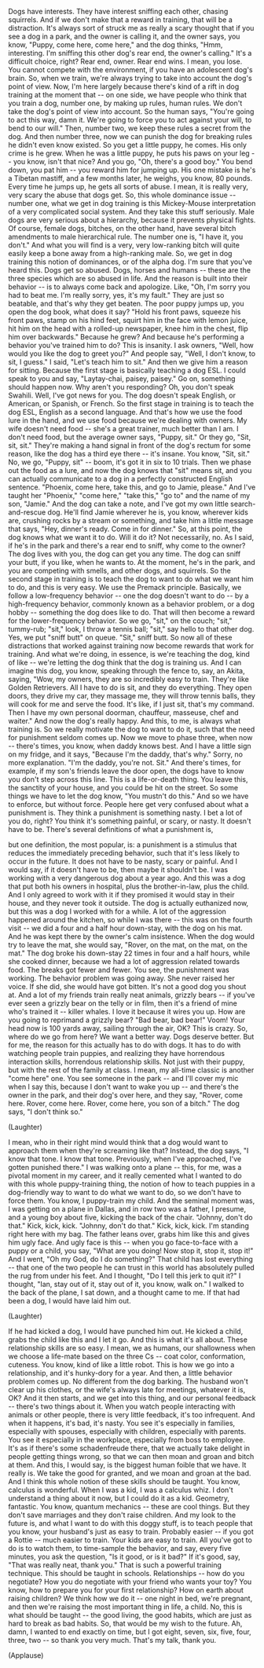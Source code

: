 
Dogs have interests.
They have interest sniffing each other, chasing squirrels.
And if we don&#39;t make that a reward in training, that will be a distraction.
It&#39;s always sort of struck me as really a scary thought
that if you see a dog in a park, and the owner is calling it,
and the owner says, you know, &quot;Puppy, come here, come here,&quot;
and the dog thinks, &quot;Hmm, interesting.
I&#39;m sniffing this other dog&#39;s rear end, the owner&#39;s calling.&quot;
It&#39;s a difficult choice, right?
Rear end, owner. Rear end wins.
I mean, you lose.
You cannot compete with the environment,
if you have an adolescent dog&#39;s brain.
So, when we train, we&#39;re always trying to take into account
the dog&#39;s point of view.
Now, I&#39;m here largely because
there&#39;s kind of a rift in dog training at the moment
that -- on one side, we have people who think that you train a dog,
number one, by making up rules, human rules.
We don&#39;t take the dog&#39;s point of view into account.
So the human says, &quot;You&#39;re going to act this way, damn it.
We&#39;re going to force you to act against your will, to bend to our will.&quot;
Then, number two, we keep these rules a secret from the dog.
And then number three, now we can punish the dog
for breaking rules he didn&#39;t even know existed.
So you get a little puppy, he comes. His only crime is he grew.
When he was a little puppy, he puts his paws on your leg --
you know, isn&#39;t that nice?
And you go, &quot;Oh, there&#39;s a good boy.&quot;
You bend down, you pat him -- you reward him for jumping up.
His one mistake is he&#39;s a Tibetan mastiff, and a few months later,
he weighs, you know, 80 pounds.
Every time he jumps up, he gets all sorts of abuse.
I mean, it is really very, very scary the abuse that dogs get.
So, this whole dominance issue -- number one,
what we get in dog training is this Mickey-Mouse interpretation
of a very complicated social system.
And they take this stuff seriously.
Male dogs are very serious about a hierarchy,
because it prevents physical fights.
Of course, female dogs, bitches, on the other hand,
have several bitch amendments to male hierarchical rule.
The number one is, &quot;I have it, you don&#39;t.&quot;
And what you will find is a very, very low-ranking bitch
will quite easily keep a bone away from a high-ranking male.
So, we get in dog training this notion of dominances,
or of the alpha dog. I&#39;m sure that you&#39;ve heard this.
Dogs get so abused.
Dogs, horses and humans --
these are the three species which are so abused in life.
And the reason is built into their behavior --
is to always come back and apologize.
Like, &quot;Oh, I&#39;m sorry you had to beat me. I&#39;m really sorry, yes, it&#39;s my fault.&quot;
They are just so beatable,
and that&#39;s why they get beaten.
The poor puppy jumps up, you open the dog book, what does it say?
&quot;Hold his front paws, squeeze his front paws,
stamp on his hind feet, squirt him in the face with lemon juice,
hit him on the head with a rolled-up newspaper,
knee him in the chest, flip him over backwards.&quot;
Because he grew?
And because he&#39;s performing a behavior you&#39;ve trained him to do?
This is insanity.
I ask owners, &quot;Well, how would you like the dog to greet you?&quot;
And people say, &quot;Well, I don&#39;t know, to sit, I guess.&quot;
I said, &quot;Let&#39;s teach him to sit.&quot;
And then we give him a reason for sitting.
Because the first stage
is basically teaching a dog ESL.
I could speak to you and say, &quot;Laytay-chai, paisey, paisey.&quot;
Go on, something should happen now.
Why aren&#39;t you responding? Oh, you don&#39;t speak Swahili.
Well, I&#39;ve got news for you.
The dog doesn&#39;t speak English, or American, or Spanish, or French.
So the first stage in training is to teach the dog ESL,
English as a second language.
And that&#39;s how we use the food lure in the hand,
and we use food because we&#39;re dealing with owners.
My wife doesn&#39;t need food -- she&#39;s a great trainer,
much better than I am.
I don&#39;t need food, but the average owner says,
&quot;Puppy, sit.&quot;
Or they go, &quot;Sit, sit, sit.&quot;
They&#39;re making a hand signal in front of the dog&#39;s rectum for some reason,
like the dog has a third eye there -- it&#39;s insane.
You know, &quot;Sit, sit.&quot;
No, we go, &quot;Puppy, sit&quot; -- boom, it&#39;s got it in six to 10 trials.
Then we phase out the food as a lure,
and now the dog knows that &quot;sit&quot; means sit,
and you can actually communicate to a dog
in a perfectly constructed English sentence.
&quot;Phoenix, come here, take this, and go to Jamie, please.&quot;
And I&#39;ve taught her &quot;Phoenix,&quot; &quot;come here,&quot; &quot;take this,&quot; &quot;go to&quot;
and the name of my son, &quot;Jamie.&quot;
And the dog can take a note,
and I&#39;ve got my own little search-and-rescue dog.
He&#39;ll find Jamie wherever he is, you know,
wherever kids are, crushing rocks by a stream or something,
and take him a little message that says,
&quot;Hey, dinner&#39;s ready. Come in for dinner.&quot;
So, at this point, the dog knows what we want it to do.
Will it do it?
Not necessarily, no.
As I said, if he&#39;s in the park and there&#39;s a rear end to sniff,
why come to the owner?
The dog lives with you, the dog can get you any time.
The dog can sniff your butt, if you like, when he wants to.
At the moment, he&#39;s in the park, and you are competing
with smells, and other dogs, and squirrels.
So the second stage in training is to teach the dog to want to do
what we want him to do, and this is very easy.
We use the Premack principle.
Basically, we follow a low-frequency behavior --
one the dog doesn&#39;t want to do --
by a high-frequency behavior, commonly known as a behavior problem,
or a dog hobby -- something the dog does like to do.
That will then become a reward for the lower-frequency behavior.
So we go, &quot;sit,&quot; on the couch; &quot;sit,&quot; tummy-rub; &quot;sit,&quot;
look, I throw a tennis ball; &quot;sit,&quot; say hello to that other dog.
Yes, we put &quot;sniff butt&quot; on queue.
&quot;Sit,&quot; sniff butt.
So now all of these distractions that worked against training
now become rewards that work for training.
And what we&#39;re doing, in essence, is we&#39;re teaching the dog, kind of like --
we&#39;re letting the dog think that the dog is training us.
And I can imagine this dog, you know,
speaking through the fence to, say, an Akita,
saying, &quot;Wow, my owners, they are so incredibly easy to train.
They&#39;re like Golden Retrievers.
All I have to do is sit, and they do everything.
They open doors, they drive my car, they massage me,
they will throw tennis balls,
they will cook for me and serve the food.
It&#39;s like, if I just sit, that&#39;s my command.
Then I have my own personal doorman,
chauffeur, masseuse, chef and waiter.&quot;
And now the dog&#39;s really happy.
And this, to me, is always what training is.
So we really motivate the dog to want to do it,
such that the need for punishment seldom comes up.
Now we move to phase three, when now --
there&#39;s times, you know, when daddy knows best.
And I have a little sign on my fridge, and it says,
&quot;Because I&#39;m the daddy, that&#39;s why.&quot;
Sorry, no more explanation. &quot;I&#39;m the daddy, you&#39;re not. Sit.&quot;
And there&#39;s times, for example,
if my son&#39;s friends leave the door open,
the dogs have to know you don&#39;t step across this line.
This is a life-or-death thing.
You leave this, the sanctity of your house,
and you could be hit on the street.
So some things we have to let the dog know,
&quot;You mustn&#39;t do this.&quot;
And so we have to enforce, but without force.
People here get very confused about what a punishment is.
They think a punishment is something nasty.
I bet a lot of you do, right?
You think it&#39;s something painful, or scary, or nasty.
It doesn&#39;t have to be.
There&#39;s several definitions of what a punishment is,

but one definition, the most popular, is:
a punishment is a stimulus that reduces the immediately preceding behavior,
such that it&#39;s less likely to occur in the future.
It does not have to be nasty, scary or painful.
And I would say, if it doesn&#39;t have to be, then maybe it shouldn&#39;t be.
I was working with a very dangerous dog about a year ago.
And this was a dog that put both his owners in hospital,
plus the brother-in-law, plus the child.
And I only agreed to work with it if they promised it would stay in their house,
and they never took it outside.
The dog is actually euthanized now,
but this was a dog I worked with for a while.
A lot of the aggression happened around the kitchen,
so while I was there -- this was on the fourth visit --
we did a four and a half hour down-stay, with the dog on his mat.
And he was kept there by the owner&#39;s calm insistence.
When the dog would try to leave the mat,
she would say, &quot;Rover, on the mat, on the mat, on the mat.&quot;
The dog broke his down-stay 22 times in four and a half hours, while she cooked dinner,
because we had a lot of aggression related towards food.
The breaks got fewer and fewer.
You see, the punishment was working.
The behavior problem was going away.
She never raised her voice.
If she did, she would have got bitten.
It&#39;s not a good dog you shout at.
And a lot of my friends train really neat animals,
grizzly bears -- if you&#39;ve ever seen a grizzly bear
on the telly or in film, then it&#39;s a friend of mine who&#39;s trained it --
killer whales. I love it because it wires you up.
How are you going to reprimand a grizzly bear?
&quot;Bad bear, bad bear!&quot; Voom!
Your head now is 100 yards away, sailing through the air, OK?
This is crazy.
So, where do we go from here?
We want a better way.
Dogs deserve better.
But for me, the reason for this actually has to do with dogs.
It has to do with watching people train puppies,
and realizing they have horrendous interaction skills,
horrendous relationship skills.
Not just with their puppy, but with the rest of the family at class.
I mean, my all-time classic is another &quot;come here&quot; one.
You see someone in the park -- and I&#39;ll cover my mic when I say this,
because I don&#39;t want to wake you up -- and there&#39;s the owner in the park,
and their dog&#39;s over here, and they say, &quot;Rover, come here.
Rover, come here. Rover, come here, you son of a bitch.&quot;
The dog says, &quot;I don&#39;t think so.&quot;

(Laughter)

I mean, who in their right mind
would think that a dog would want to approach them
when they&#39;re screaming like that?
Instead, the dog says, &quot;I know that tone. I know that tone.
Previously, when I&#39;ve approached, I&#39;ve gotten punished there.&quot;
I was walking onto a plane --
this, for me, was a pivotal moment in my career,
and it really cemented what I wanted to do
with this whole puppy-training thing,
the notion of how to teach puppies in a dog-friendly way
to want to do what we want to do, so we don&#39;t have to force them.
You know, I puppy-train my child.
And the seminal moment was, I was getting on a plane in Dallas,
and in row two was a father, I presume, and a young boy about five,
kicking the back of the chair.
&quot;Johnny, don&#39;t do that.&quot;
Kick, kick, kick.
&quot;Johnny, don&#39;t do that.&quot; Kick, kick, kick.
I&#39;m standing right here with my bag.
The father leans over, grabs him like this and gives him ugly face.
And ugly face is this --
when you go face-to-face with a puppy or a child,
you say, &quot;What are you doing! Now stop it, stop it, stop it!&quot;
And I went, &quot;Oh my God, do I do something?&quot;
That child has lost everything --
that one of the two people he can trust in this world
has absolutely pulled the rug from under his feet.
And I thought, &quot;Do I tell this jerk to quit it?&quot;
I thought, &quot;Ian, stay out of it, stay out of it, you know, walk on.&quot;
I walked to the back of the plane,
I sat down, and a thought came to me.
If that had been a dog, I would have laid him out.

(Laughter)

If he had kicked a dog, I would have punched him out.
He kicked a child, grabs the child like this and I let it go.
And this is what it&#39;s all about.
These relationship skills are so easy.
I mean, we as humans, our shallowness when we choose a life-mate
based on the three Cs -- coat color, conformation, cuteness.
You know, kind of like a little robot.
This is how we go into a relationship, and it&#39;s hunky-dory for a year.
And then, a little behavior problem comes up.
No different from the dog barking.
The husband won&#39;t clear up his clothes,
or the wife&#39;s always late for meetings, whatever it is, OK?
And it then starts, and we get into this thing,
and our personal feedback -- there&#39;s two things about it.
When you watch people interacting with animals or other people,
there is very little feedback, it&#39;s too infrequent.
And when it happens, it&#39;s bad, it&#39;s nasty.
You see it&#39;s especially in families, especially with spouses,
especially with children, especially with parents.
You see it especially in the workplace,
especially from boss to employee.
It&#39;s as if there&#39;s some schadenfreude there,
that we actually take delight in people getting things wrong,
so that we can then moan and groan and bitch at them.
And this, I would say, is the biggest human foible that we have.
It really is.
We take the good for granted, and we moan and groan at the bad.
And I think this whole notion of these skills should be taught.
You know, calculus is wonderful.
When I was a kid, I was a calculus whiz.
I don&#39;t understand a thing about it now, but I could do it as a kid.
Geometry, fantastic. You know, quantum mechanics --
these are cool things.
But they don&#39;t save marriages and they don&#39;t raise children.
And my look to the future is,
and what I want to do with this doggy stuff, is to teach people
that you know, your husband&#39;s just as easy to train.
Probably easier -- if you got a Rottie -- much easier to train.
Your kids are easy to train.
All you&#39;ve got to do is to watch them,
to time-sample the behavior, and say, every five minutes,
you ask the question, &quot;Is it good, or is it bad?&quot;
If it&#39;s good, say, &quot;That was really neat, thank you.&quot;
That is such a powerful training technique.
This should be taught in schools.
Relationships -- how do you negotiate?
How you do negotiate with your friend who wants your toy?
You know, how to prepare you for your first relationship?
How on earth about raising children?
We think how we do it -- one night in bed, we&#39;re pregnant,
and then we&#39;re raising the most important thing in life, a child.
No, this is what should be taught -- the good living, the good habits,
which are just as hard to break as bad habits.
So, that would be my wish to the future.
Ah, damn, I wanted to end exactly on time,
but I got eight, seven, six, five, four, three, two --
so thank you very much. That&#39;s my talk, thank you.

(Applause)

